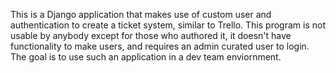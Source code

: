 This is a Django application that makes use of custom user and authentication to create a ticket system, similar to Trello. This program is not usable by
anybody except for those who authored it, it doesn't have functionality to make users, and requires an admin curated user to login. The goal is to use such an application in a dev team enviornment.